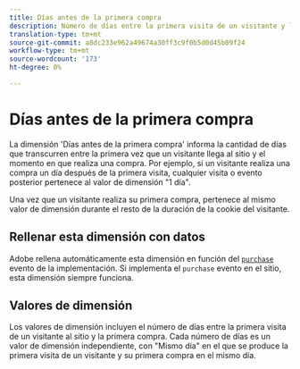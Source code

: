 ```yaml
---
title: Días antes de la primera compra
description: Número de días entre la primera visita de un visitante y la primera compra.
translation-type: tm+mt
source-git-commit: a8dc233e962a49674a30ff3c9f0b5d0d45b09f24
workflow-type: tm+mt
source-wordcount: '173'
ht-degree: 0%

---
```



# Días antes de la primera compra

La dimensión &#39;Días antes de la primera compra&#39; informa la cantidad de días que transcurren entre la primera vez que un visitante llega al sitio y el momento en que realiza una compra. Por ejemplo, si un visitante realiza una compra un día después de la primera visita, cualquier visita o evento posterior pertenece al valor de dimensión &quot;1 día&quot;.

Una vez que un visitante realiza su primera compra, pertenece al mismo valor de dimensión durante el resto de la duración de la cookie del visitante.

## Rellenar esta dimensión con datos

Adobe rellena automáticamente esta dimensión en función del [`purchase`](/help/implement/vars/page-vars/events/event-purchase.md) evento de la implementación. Si implementa el `purchase` evento en el sitio, esta dimensión siempre funciona.

## Valores de dimensión

Los valores de dimensión incluyen el número de días entre la primera visita de un visitante al sitio y la primera compra. Cada número de días es un valor de dimensión independiente, con &quot;Mismo día&quot; en el que se produce la primera visita de un visitante y su primera compra en el mismo día.

